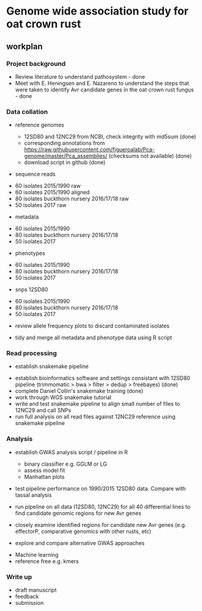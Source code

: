 # Genome wide association study for oat crown rust

## workplan

### Project background

* Review literature to understand pathosystem - done
* Meet with E. Heningsen and E. Nazareno to understand the steps that were taken to identify Avr candidate genes in the oat crown rust fungus - done

### Data collation

* reference genomes
  - 12SD80 and 12NC29 from NCBI, check integrity with md5sum (done)
  - corresponding annotations from https://raw.githubusercontent.com/figueroalab/Pca-genome/master/Pca_assemblies/ (checksums not available) (done)
  - download script in github (done)

* sequence reads
 - 60 isolates 2015/1990 raw
 - 60 isolates 2015/1990 aligned
 - 80 isolates buckthorn nursery 2016/17/18 raw
 - 50 isolates 2017 raw
 
* metadata
 - 60 isolates 2015/1990
 - 80 isolates buckthorn nursery 2016/17/18
 - 50 isolates 2017
 
* phenotypes
 - 60 isolates 2015/1990
 - 80 isolates buckthorn nursery 2016/17/18
 - 50 isolates 2017
 
* snps 12SD80
 - 60 isolates 2015/1990 
 - 80 isolates buckthorn nursery 2016/17/18
 - 50 isolates 2017

* review allele frequency plots to discard contaminated isolates

* tidy and merge all metadata and phenotype data using R script

### Read processing

* establish snakemake pipeline
 - establish bioinformatics software and settings consistant with 12SD80 pipeline (trimmomatic > bwa > filter > dedup > freebayes) (done)
 - complete Daniel Collin's snakemake training (done)
 - work through WGS snakemake tutorial
 - write and test snakemake pipeline to align small number of files to 12NC29 and call SNPs
 - run full analysis on all read files against 12NC29 reference using snakemake pipeline

### Analysis

* establish GWAS analysis script / pipeline in R
  - binary classifier e.g. GGLM or LG
  - assess model fit
  - Manhattan plots
  
* test pipeline performance on 1990/2015 12SD80 data. Compare with tassal analysis

* run pipeline on all data (12SD80, 12NC29) for all 40 differential lines to find candidate genomic regions for new Avr genes

* closely examine identified regions for candidate new Avr genes (e.g. effectorP, comparative genomics with other rusts, etc)

* explore and compare alternative GWAS approaches
- Machine learning
- reference free e.g. kmers


### Write up

- draft manuscript
- feedback
- submission


